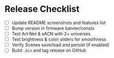 # Release Checklist

- [ ] Update README screenshots and features list
- [ ] Bump version in firmware banner/consts
- [ ] Test Art‑Net & sACN with 2+ universes
- [ ] Test brightness & color sliders for smoothness
- [ ] Verify Scenes save/load and persist (if enabled)
- [ ] Build `.bin` and tag release on GitHub